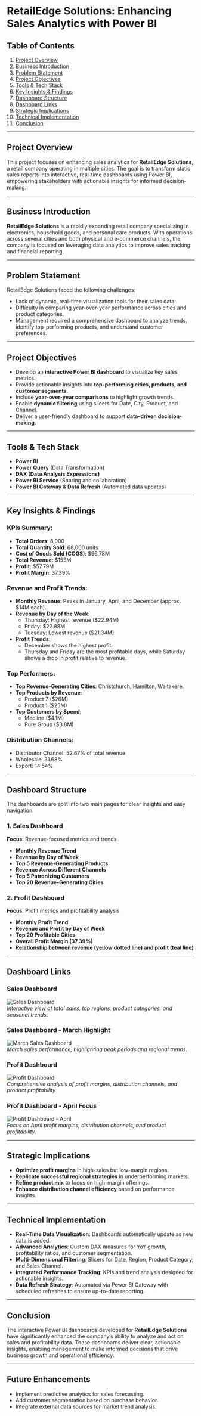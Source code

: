 # RetailEdge Solutions: Enhancing Sales Analytics with Power BI

## Table of Contents
1. [Project Overview](#project-overview)  
2. [Business Introduction](#business-introduction)  
3. [Problem Statement](#problem-statement)  
4. [Project Objectives](#project-objectives)  
5. [Tools & Tech Stack](#tools--tech-stack)  
6. [Key Insights & Findings](#key-insights--findings)  
7. [Dashboard Structure](#dashboard-structure)  
8. [Dashboard Links](#dashboard-links)  
9. [Strategic Implications](#strategic-implications)  
10. [Technical Implementation](#technical-implementation)  
11. [Conclusion](#conclusion)  

---

## Project Overview
This project focuses on enhancing sales analytics for **RetailEdge Solutions**, a retail company operating in multiple cities. The goal is to transform static sales reports into interactive, real-time dashboards using Power BI, empowering stakeholders with actionable insights for informed decision-making.

---

## Business Introduction
**RetailEdge Solutions** is a rapidly expanding retail company specializing in electronics, household goods, and personal care products. With operations across several cities and both physical and e-commerce channels, the company is focused on leveraging data analytics to improve sales tracking and financial reporting.

---

## Problem Statement
RetailEdge Solutions faced the following challenges:
- Lack of dynamic, real-time visualization tools for their sales data.
- Difficulty in comparing year-over-year performance across cities and product categories.
- Management required a comprehensive dashboard to analyze trends, identify top-performing products, and understand customer preferences.

---

## Project Objectives
- Develop an **interactive Power BI dashboard** to visualize key sales metrics.
- Provide actionable insights into **top-performing cities, products, and customer segments**.
- Include **year-over-year comparisons** to highlight growth trends.
- Enable **dynamic filtering** using slicers for Date, City, Product, and Channel.
- Deliver a user-friendly dashboard to support **data-driven decision-making**.

---

## Tools & Tech Stack
- **Power BI**
- **Power Query** (Data Transformation)
- **DAX (Data Analysis Expressions)**
- **Power BI Service** (Sharing and collaboration)
- **Power BI Gateway & Data Refresh** (Automated data updates)

---

## Key Insights & Findings
### KPIs Summary:
- **Total Orders**: 8,000  
- **Total Quantity Sold**: 68,000 units  
- **Cost of Goods Sold (COGS)**: $96.78M  
- **Total Revenue**: $155M  
- **Profit**: $57.79M  
- **Profit Margin**: 37.39%  

### Revenue and Profit Trends:
- **Monthly Revenue**: Peaks in January, April, and December (approx. $14M each).  
- **Revenue by Day of the Week**:  
  - Thursday: Highest revenue ($22.94M)  
  - Friday: $22.88M  
  - Tuesday: Lowest revenue ($21.34M)  
- **Profit Trends**:  
  - December shows the highest profit.  
  - Thursday and Friday are the most profitable days, while Saturday shows a drop in profit relative to revenue.  

### Top Performers:
- **Top Revenue-Generating Cities**: Christchurch, Hamilton, Waitakere.  
- **Top Products by Revenue**:  
  - Product 7 ($26M)  
  - Product 1 ($25M)  
- **Top Customers by Spend**:  
  - Medline ($4.1M)  
  - Pure Group ($3.8M)  

### Distribution Channels:
- Distributor Channel: 52.67% of total revenue  
- Wholesale: 31.68%  
- Export: 14.54%  

---

## Dashboard Structure
The dashboards are split into two main pages for clear insights and easy navigation:

### 1. Sales Dashboard
**Focus**: Revenue-focused metrics and trends  
- **Monthly Revenue Trend**  
- **Revenue by Day of Week**  
- **Top 5 Revenue-Generating Products**  
- **Revenue Across Different Channels**  
- **Top 5 Patronizing Customers**  
- **Top 20 Revenue-Generating Cities**  

### 2. Profit Dashboard
**Focus**: Profit metrics and profitability analysis  
- **Monthly Profit Trend**  
- **Revenue and Profit by Day of Week**  
- **Top 20 Profitable Cities**  
- **Overall Profit Margin (37.39%)**  
- **Relationship between revenue (yellow dotted line) and profit (teal line)**  

---

## Dashboard Links
### Sales Dashboard
![Sales Dashboard](./images/sales-dashboard.png)  
_Interactive view of total sales, top regions, product categories, and seasonal trends._

### Sales Dashboard - March Highlight  
![March Sales Dashboard](./images/march_sales-dashboard.png)  
_March sales performance, highlighting peak periods and regional trends._

### Profit Dashboard  
![Profit Dashboard](./images/profit-dashboard.png)  
_Comprehensive analysis of profit margins, distribution channels, and product profitability._

### Profit Dashboard - April Focus  
![Profit Dashboard - April](./images/april_profit-dashboard.png)  
_Focus on April profit margins, distribution channels, and product profitability._

---

## Strategic Implications
- **Optimize profit margins** in high-sales but low-margin regions.  
- **Replicate successful regional strategies** in underperforming markets.  
- **Refine product mix** to focus on high-margin offerings.  
- **Enhance distribution channel efficiency** based on performance insights.  

---

## Technical Implementation
- **Real-Time Data Visualization**: Dashboards automatically update as new data is added.  
- **Advanced Analytics**: Custom DAX measures for YoY growth, profitability ratios, and customer segmentation.  
- **Multi-Dimensional Filtering**: Slicers for Date, Region, Product Category, and Sales Channel.  
- **Integrated Performance Tracking**: KPIs and trend analysis designed for actionable insights.  
- **Data Refresh Strategy**: Automated via Power BI Gateway with scheduled refreshes to ensure up-to-date reporting.  

---

## Conclusion
The interactive Power BI dashboards developed for **RetailEdge Solutions** have significantly enhanced the company’s ability to analyze and act on sales and profitability data. These dashboards deliver clear, actionable insights, enabling management to make informed decisions that drive business growth and operational efficiency.

---

## Future Enhancements
- Implement predictive analytics for sales forecasting.  
- Add customer segmentation based on purchase behavior.  
- Integrate external data sources for market trend analysis.  
